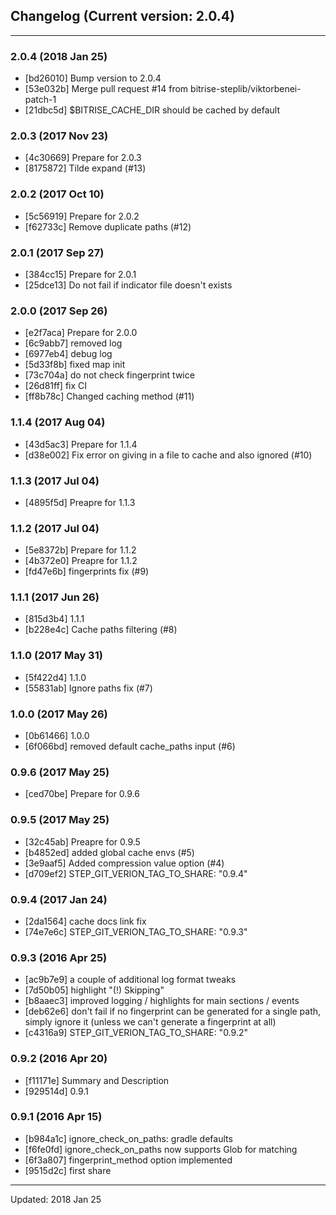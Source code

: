 ## Changelog (Current version: 2.0.4)

-----------------

### 2.0.4 (2018 Jan 25)

* [bd26010] Bump version to 2.0.4
* [53e032b] Merge pull request #14 from bitrise-steplib/viktorbenei-patch-1
* [21dbc5d] $BITRISE_CACHE_DIR should be cached by default

### 2.0.3 (2017 Nov 23)

* [4c30669] Prepare for 2.0.3
* [8175872] Tilde expand (#13)

### 2.0.2 (2017 Oct 10)

* [5c56919] Prepare for 2.0.2
* [f62733c] Remove duplicate paths (#12)

### 2.0.1 (2017 Sep 27)

* [384cc15] Prepare for 2.0.1
* [25dce13] Do not fail if indicator file doesn't exists

### 2.0.0 (2017 Sep 26)

* [e2f7aca] Prepare for 2.0.0
* [6c9abb7] removed log
* [6977eb4] debug log
* [5d33f8b] fixed map init
* [73c704a] do not check fingerprint twice
* [26d81ff] fix CI
* [ff8b78c] Changed caching method (#11)

### 1.1.4 (2017 Aug 04)

* [43d5ac3] Prepare for 1.1.4
* [d38e002] Fix error on giving in a file to cache and also ignored (#10)

### 1.1.3 (2017 Jul 04)

* [4895f5d] Preapre for 1.1.3

### 1.1.2 (2017 Jul 04)

* [5e8372b] Prepare for 1.1.2
* [4b372e0] Preapre for 1.1.2
* [fd47e6b] fingerprints fix (#9)

### 1.1.1 (2017 Jun 26)

* [815d3b4] 1.1.1
* [b228e4c] Cache paths filtering (#8)

### 1.1.0 (2017 May 31)

* [5f422d4] 1.1.0
* [55831ab] Ignore paths fix (#7)

### 1.0.0 (2017 May 26)

* [0b61466] 1.0.0
* [6f066bd] removed default cache_paths input (#6)

### 0.9.6 (2017 May 25)

* [ced70be] Prepare for 0.9.6

### 0.9.5 (2017 May 25)

* [32c45ab] Preapre for 0.9.5
* [b4852ed] added global cache envs (#5)
* [3e9aaf5] Added compression value option (#4)
* [d709ef2] STEP_GIT_VERION_TAG_TO_SHARE: "0.9.4"

### 0.9.4 (2017 Jan 24)

* [2da1564] cache docs link fix
* [74e7e6c] STEP_GIT_VERION_TAG_TO_SHARE: "0.9.3"

### 0.9.3 (2016 Apr 25)

* [ac9b7e9] a couple of additional log format tweaks
* [7d50b05] highlight "(!) Skipping"
* [b8aaec3] improved logging / highlights for main sections / events
* [deb62e6] don't fail if no fingerprint can be generated for a single path, simply ignore it (unless we can't generate a fingerprint at all)
* [c4316a9] STEP_GIT_VERION_TAG_TO_SHARE: "0.9.2"

### 0.9.2 (2016 Apr 20)

* [f11171e] Summary and Description
* [929514d] 0.9.1

### 0.9.1 (2016 Apr 15)

* [b984a1c] ignore_check_on_paths: gradle defaults
* [f6fe0fd] ignore_check_on_paths now supports Glob for matching
* [6f3a807] fingerprint_method option implemented
* [9515d2c] first share

-----------------

Updated: 2018 Jan 25